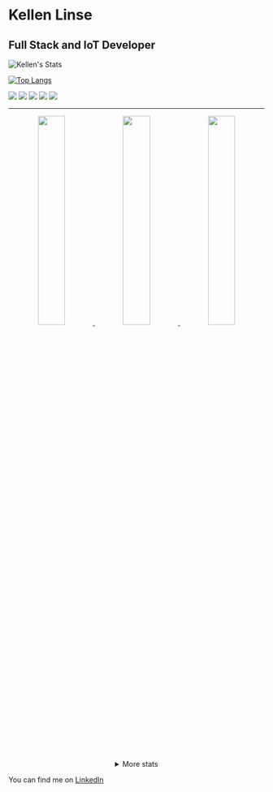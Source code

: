 # Kellen Linse

## Full Stack and IoT Developer

![Kellen's Stats](https://github-readme-stats.vercel.app/api?username=Kellen-Linse&show_icons=true&theme=dark)

[![Top Langs](https://github-readme-stats.vercel.app/api/top-langs/?username=Kellen-Linse)](https://github.com/anuraghazra/github-readme-stats)

![](https://img.shields.io/badge/Developer-Node-informational?style=flat&logo=node.js&logoColor=68a063&color=68a063) 
![](https://img.shields.io/badge/Developer-React-informational?style=flat&logo=react&logoColor=00ffff&color=00ffff)
![](https://img.shields.io/badge/Developer-JavaScript-informational?style=flat&logo=javascript&logoColor=f0db4f&color=f0db4f)
![](https://img.shields.io/badge/Developer-HTML-informational?style=flat&logo=html5&logoColor=ff3333&color=ff3333)
![](https://img.shields.io/badge/Developer-CSS-informational?style=flat&logo=css-wizardry&logoColor=66d3fa&color=66d3fa)

---

<div align="center" >
<a  href="https://github.com/Kellen-Linse">

<img src="https://raw.githubusercontent.com/Kellen-Linse/profile-summary-cards/master/profile-summary-card-output/nord_dark/3-stats.svg" width="32.5%">
<img src="https://raw.githubusercontent.com/Kellen-Linse/profile-summary-cards/master/profile-summary-card-output/nord_dark/1-repos-per-language.svg" width="32.5%">
<img src="https://raw.githubusercontent.com/Kellen-Linse/profile-summary-cards/master/profile-summary-card-output/nord_dark/2-most-commit-language.svg" width="32.5%">

</a>

<details>
  <summary>More stats</summary>
  
<img align="center" src="https://raw.githubusercontent.com/Kellen-Linse/profile-summary-cards/master/profile-summary-card-output/nord_dark/0-profile-details.svg" >

</details>

</div> 

You can find me on [LinkedIn](https://www.linkedin.com/in/Kellen-Linse/)
